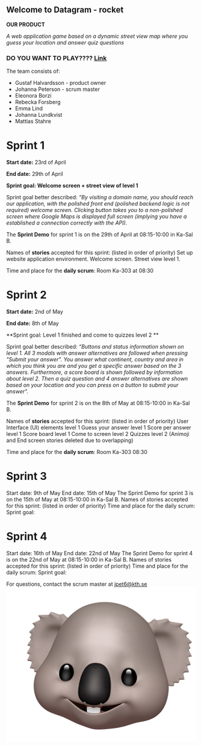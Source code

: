 ## Welcome to Datagram - rocket

**OUR PRODUCT**

_A web application game based on a dynamic street view map where you guess your location and answer quiz questions_

### **DO YOU WANT TO PLAY????** [Link](https://www.gira-the-explorer.netlify.com)

The team consists of:

- Gustaf Halvardsson - product owner
- Johanna Peterson - scrum master
- Eleonora Borzi
- Rebecka Forsberg
- Emma Lind
- Johanna Lundkvist
- Mattias Stahre

# Sprint 1
**Start date:** 23rd of April

**End date:** 29th of April

**Sprint goal: Welcome screen + street view of level 1**

Sprint goal better described: _“By visiting a domain name, you should reach our application, with the polished front end (polished backend logic is not required) welcome screen. Clicking button takes you to a non-polished screen where Google Maps is displayed full screen (implying you have a established a connection correctly with the API)._

The **Sprint Demo** for sprint 1 is on the 29th of April at 08:15-10:00 in Ka-Sal B. 

Names of **stories** accepted for this sprint: (listed in order of priority)
Set up website application environment.
Welcome screen.
Street view level 1. 

Time and place for the **daily scrum**:
Room Ka-303 at 08:30



# Sprint 2 
**Start date:** 2nd of May

**End date:** 8th of May

**Sprint goal: Level 1 finished and come to quizzes level 2 **

Sprint goal better described: _“Buttons and status information shown on level 1. All 3 modals with answer alternatives are followed when pressing "Submit your answer". You answer what continent, country and area in which you think you are and you get a specific answer based on the 3 answers. Furthermore, a score board is shown followed by information about level 2. Then a quiz question and 4 answer alternatives are shown based on your location and you can press on a button to submit your answer"._

The **Sprint Demo** for sprint 2 is on the 8th of May at 08:15-10:00 in Ka-Sal B. 

Names of **stories** accepted for this sprint: (listed in order of priority)
User Interface (UI) elements level 1
Guess your answer level 1
Score per answer level 1
Score board level 1
Come to screen level 2
Quizzes level 2
(Animoji and End screen stories deleted due to overlapping)


Time and place for the **daily scrum**:
Room Ka-303 08:30


# Sprint 3 
Start date: 9th of May
End date: 15th of May
The Sprint Demo for sprint 3 is on the 15th of May at 08:15-10:00 in Ka-Sal B. 
Names of stories accepted for this sprint: (listed in order of priority)
Time and place for the daily scrum:
Sprint goal: 

# Sprint 4 
Start date: 16th of May
End date: 22nd of May
The Sprint Demo for sprint 4 is on the 22nd of May at 08:15-10:00 in Ka-Sal B. 
Names of stories accepted for this sprint: (listed in order of priority)
Time and place for the daily scrum:
Sprint goal: 


For questions, contact the scrum master at jpet6@kth.se
![Image](./images/koala.jpg)
